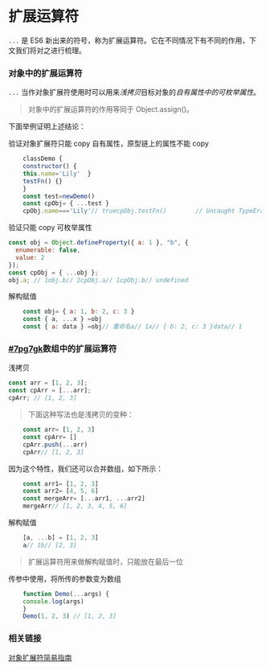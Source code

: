 # 扩展运算符

`...` 是 ES6 新出来的符号，称为扩展运算符。它在不同情况下有不同的作用，下文我们将对之进行梳理。

### 对象中的扩展运算符

`...` 当作对象扩展符使用时可以用来*浅拷贝*目标对象的*自有属性中的可枚举属性*。

> 对象中的扩展运算符的作用等同于 Object.assign()。

下面举例证明上述结论：


验证对象扩展符只能 copy 自有属性，原型链上的属性不能 copy

```js
    classDemo {
    constructor() {
    this.name='Lily'  }
    testFn() {}
    }
    const test=newDemo()
    const cpObj= { ...test }
    cpObj.name==='Lily'// truecpObj.testFn()        // Uncaught TypeError: cpTest.testFn is not a function
```


验证只能 copy 可枚举属性

```js
const obj = Object.defineProperty({ a: 1 }, "b", {
  enumerable: false,
  value: 2
});
const cpObj = { ...obj };
obj.a; // 1obj.b// 2cpObj.a// 1cpObj.b// undefined
```

解构赋值

```js
    const obj= { a: 1, b: 2, c: 3 }
    const { a, ...x } =obj
    const { a: data } =obj// 重命名a// 1x// { b: 2, c: 3 }data// 1
```

### [#7pg7gk](#7pg7gk)数组中的扩展运算符

浅拷贝

```js
const arr = [1, 2, 3];
const cpArr = [...arr];
cpArr; // [1, 2, 3]
```

> 下面这种写法也是浅拷贝的变种：
```js
    const arr= [1, 2, 3]
    const cpArr= []
    cpArr.push(...arr)
    cpArr// [1, 2, 3]
```
因为这个特性，我们还可以合并数组，如下所示：
```js
    const arr1= [1, 2, 3]
    const arr2= [4, 5, 6]
    const mergeArr= [...arr1, ...arr2]
    mergeArr// [1, 2, 3, 4, 5, 6]
```

解构赋值
```js
    [a, ...b] = [1, 2, 3]
    a// 1b// [2, 3]
```
> 扩展运算符用来做解构赋值时，只能放在最后一位


传参中使用，将所传的参数变为数组
```js
    function Demo(...args) {
    console.log(args)
    }
    Demo(1, 2, 3) // [1, 2, 3]
```
### 相关链接

[对象扩展符简易指南](https://www.zcfy.cc/article/an-easy-guide-to-object-rest-spread-properties-in-javascript)
